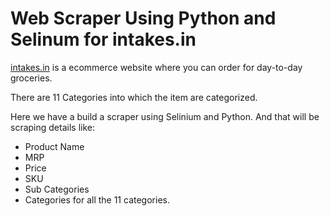 # Web Scraper Using Python and Selinum for intakes.in

[intakes.in](https://intakes.in/) is a ecommerce website where you can order for day-to-day groceries.


There are 11 Categories into which the item are categorized.


Here we have a build a scraper using Selinium and Python.
And that will be scraping details like:
- Product Name
- MRP
- Price
- SKU
- Sub Categories
- Categories
for all the 11 categories.
